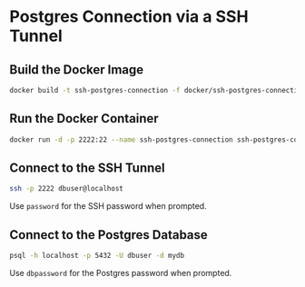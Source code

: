 # Postgres Connection via a SSH Tunnel

## Build the Docker Image

```bash
docker build -t ssh-postgres-connection -f docker/ssh-postgres-connection/Dockerfile .
```

## Run the Docker Container

```bash
docker run -d -p 2222:22 --name ssh-postgres-connection ssh-postgres-connection
```

## Connect to the SSH Tunnel

```bash
ssh -p 2222 dbuser@localhost
```

Use `password` for the SSH password when prompted.

## Connect to the Postgres Database

```bash
psql -h localhost -p 5432 -U dbuser -d mydb
```

Use `dbpassword` for the Postgres password when prompted.



